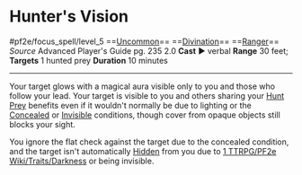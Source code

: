 # Hunter's Vision
#pf2e/focus_spell/level_5
==[Uncommon](../../../../../TTRPGShare-Pathfinder-2E-Vault/rules/traits/uncommon.md)== ==[Divination](../../../../../TTRPGShare-Pathfinder-2E-Vault/rules/traits/divination.md)== ==[Ranger](../../../../../TTRPGShare-Pathfinder-2E-Vault/rules/traits/ranger.md)==
*Source* Advanced Player's Guide pg. 235 2.0
**Cast** ► verbal
**Range** 30 feet; **Targets** 1 hunted prey
**Duration** 10 minutes

---
Your target glows with a magical aura visible only to you and those who follow your lead. Your target is visible to you and others sharing your [Hunt Prey](Hunt%20Prey) benefits even if it wouldn't normally be due to lighting or the [Concealed](../../../Conditions/Concealed.md) or [Invisible](../../../Conditions/Invisible.md) conditions, though cover from opaque objects still blocks your sight.

You ignore the flat check against the target due to the concealed condition, and the target isn't automatically [Hidden](../../../Conditions/Hidden.md) from you due to [1 TTRPG/PF2e Wiki/Traits/Darkness](1%20TTRPG/PF2e%20Wiki/Traits/Darkness) or being invisible.